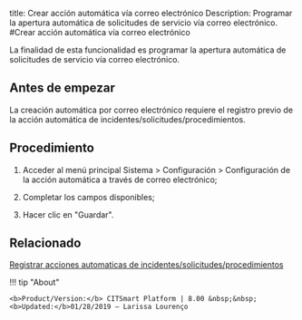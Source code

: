 title:  Crear acción automática vía correo electrónico 
Description: Programar la apertura automática de solicitudes de servicio vía correo electrónico.
#Crear acción automática vía correo electrónico

La finalidad de esta funcionalidad es programar la apertura automática de solicitudes de servicio vía correo electrónico.

Antes de empezar
----------------

La creación automática por correo electrónico requiere el registro previo de la
acción automática de incidentes/solicitudes/procedimientos.

Procedimiento
-------------

1.  Acceder al menú principal Sistema \> Configuración \> Configuración de la
    acción automática a través de correo electrónico;

2.  Completar los campos disponibles;

3.  Hacer clic en "Guardar".

Relacionado
-------

[Registrar acciones automaticas de incidentes/solicitudes/procedimientos](/es-es/citsmart-platform-8/additional-features/automation-of-operation/configuration/register-automatic-actions-incident-request-procedure.html)

!!! tip "About"

    <b>Product/Version:</b> CITSmart Platform | 8.00 &nbsp;&nbsp;
    <b>Updated:</b>01/28/2019 – Larissa Lourenço
